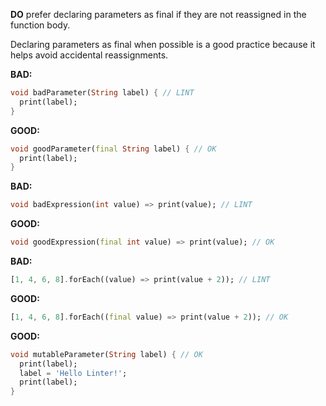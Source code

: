 
**DO** prefer declaring parameters as final if they are not reassigned in
the function body.

Declaring parameters as final when possible is a good practice because it helps
avoid accidental reassignments.

**BAD:**
```dart
void badParameter(String label) { // LINT
  print(label);
}
```

**GOOD:**
```dart
void goodParameter(final String label) { // OK
  print(label);
}
```

**BAD:**
```dart
void badExpression(int value) => print(value); // LINT
```

**GOOD:**
```dart
void goodExpression(final int value) => print(value); // OK
```

**BAD:**
```dart
[1, 4, 6, 8].forEach((value) => print(value + 2)); // LINT
```

**GOOD:**
```dart
[1, 4, 6, 8].forEach((final value) => print(value + 2)); // OK
```

**GOOD:**
```dart
void mutableParameter(String label) { // OK
  print(label);
  label = 'Hello Linter!';
  print(label);
}
```

